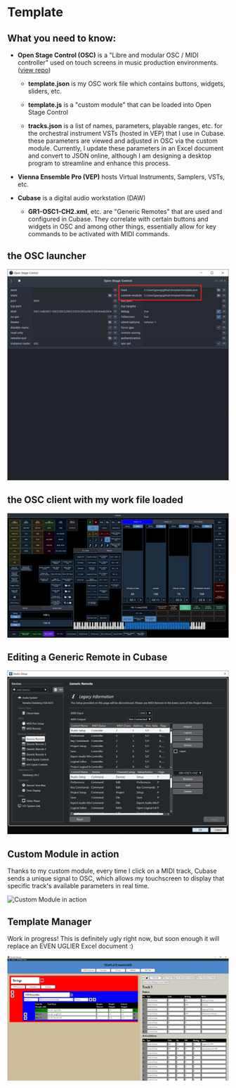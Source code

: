 # Template
## What you need to know:

- **Open Stage Control (OSC)** is a "Libre and modular OSC / MIDI controller" used on touch screens in music production environments. ([view repo](https://github.com/jean-emmanuel/open-stage-control.git))
    - **template.json** is my OSC work file which contains buttons, widgets, sliders, etc.

    - **template.js** is a "custom module" that can be loaded into Open Stage Control

    - **tracks.json** is a list of names, parameters, playable ranges, etc. for the orchestral instrument VSTs (hosted in VEP) that I use in Cubase. these parameters are viewed and adjusted in OSC via the custom module. Currently, I update these parameters in an Excel document and convert to JSON online, although I am designing a desktop program to streamline and enhance this process.


- **Vienna Ensemble Pro (VEP)** hosts Virtual Instruments, Samplers, VSTs, etc.

- **Cubase** is a digital audio workstation (DAW)
    - **GR1-OSC1-CH2.xml**, etc. are "Generic Remotes" that are used and configured in Cubase. They correlate with certain buttons and widgets in OSC and among other things, essentially allow for key commands to be activated with MIDI commands.






## the OSC launcher
![the OSC launcher](./Images/osc-launcher.png)

## the OSC client with my work file loaded
![the OSC client with my work file loaded](./Images/template.png)

## Editing a Generic Remote in Cubase
![Editing a Generic Remote in Cubase](./Images/GR1-OSC1-CH2.png)

## Custom Module in action
Thanks to my custom module, every time I click on a MIDI track, Cubase sends a unique signal to OSC, which allows my touchscreen to display that specific track's available parameters in real time.

![Custom Module in action](./Images/custom-module-in-action.gif)

## Template Manager
Work in progress! This is definitely ugly right now, but soon enough it will replace an EVEN UGLIER Excel document :)

![Template Manager](./Images/template-manager.png)
